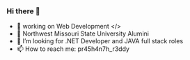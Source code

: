 ### Hi there 👋

<!--
**PR45H4N7H/PR45H4N7H** is a ✨ _special_ ✨ repository because its `README.md` (this file) appears on your GitHub profile.

Here are some ideas to get you started:

- 🌱 
- 🔭 working on Web Development </>
- 🤔 I’m looking out for .NET Developer and JAVA full stack roles
- 📫 How to reach me: pr45h4n7h_r3ddy
- - 😄 Pronouns: ...
- ⚡ Fun fact: ...
- - 💬 Ask me about ...
  - - 👯 I’m looking to collaborate on ...

-->

- 🔭 working on Web Development </>
- 🌱 Northwest Missouri State University Alumini
- 🤔 I’m looking for .NET Developer and JAVA full stack roles
- 📫 How to reach me: pr45h4n7h_r3ddy


